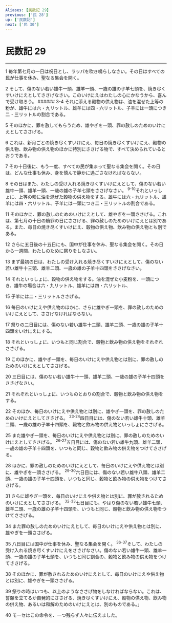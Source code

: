 ```yaml
---
Aliases: [民数記 29]
previous: ['民 28']
up: ['民数記']
next: ['民 30']
---
```

# 民数記 29

***




1 
毎年第七月の一日は祝日とし、ラッパを吹き鳴らしなさい。その日はすべての民が仕事を休み、聖なる集会を開く。 



2 
そして、傷のない若い雄牛一頭、雄羊一頭、一歳の雄の子羊七頭を、焼き尽くすいけにえとしてささげなさい。このいけにえはわたしの心にかなうから、喜んで受け取ろう。 ###### 3-4 それに添える穀物の供え物は、油を混ぜた上等の粉が、雄牛には六・九リットル、雄羊には四・六リットル、子羊には一頭につき二・三リットルの割合である。 



5 
そのほかに、罪を赦してもらうため、雄やぎを一頭、罪の赦しのためのいけにえとしてささげる。 



6 
これは、新月ごとの焼き尽くすいけにえ、毎日の焼き尽くすいけにえ、穀物の供え物、飲み物の供え物のほかに特別にささげる物で、すべて決められているとおりである。 



7 
その十日後に、もう一度、すべての民が集まって聖なる集会を開く。その日は、どんな仕事も休み、身を慎んで静かに過ごさなければならない。 



8 
その日はまた、わたしの受け入れる焼き尽くすいけにえとして、傷のない若い雄牛一頭、雄羊一頭、一歳の雄の子羊七頭をささげなさい。 <sup class="versenum">9-10</sup>それといっしょに、上等の粉に油を混ぜた穀物の供え物をする。雄牛には六・九リットル、雄羊には四・六リットル、子羊には一頭につき二・三リットルの割合である。 



11 
そのほかに、罪の赦しのためのいけにえとして、雄やぎを一頭ささげる。これは、第七月の十日の贖罪の日にささげる、罪の赦しのためのいけにえとは別である。また、毎日の焼き尽くすいけにえ、穀物の供え物、飲み物の供え物とも別である。 



12 
さらに五日後の十五日にも、国中が仕事を休み、聖なる集会を開く。その日から一週間、わたしのために祭りをしなさい。 



13 
まず最初の日は、わたしの受け入れる焼き尽くすいけにえとして、傷のない若い雄牛十三頭、雄羊二頭、一歳の雄の子羊十四頭をささげなさい。 



14 
それといっしょに、穀物の供え物をする。油を混ぜた小麦粉を、一頭につき、雄牛の場合は六・九リットル、雄羊には四・六リットル、 



15 
子羊には二・三リットルささげる。 



16 
毎日のいけにえや供え物のほかに、さらに雄やぎ一頭を、罪の赦しのためのいけにえとして、ささげなければならない。 



17 
祭りの二日目には、傷のない若い雄牛十二頭、雄羊二頭、一歳の雄の子羊十四頭をいけにえにする。 



18 
それといっしょに、いつもと同じ割合で、穀物と飲み物の供え物をそれぞれささげる。 



19 
このほかに、雄やぎ一頭を、毎日のいけにえや供え物とは別に、罪の赦しのためのいけにえとしてささげる。 



20 
三日目には、傷のない若い雄牛十一頭、雄羊二頭、一歳の雄の子羊十四頭をささげなさい。 



21 
それぞれといっしょに、いつものとおりの割合で、穀物と飲み物の供え物をする。 



22 
そのほか、毎日のいけにえや供え物とは別に、雄やぎ一頭を、罪の赦しのためのいけにえとしてささげる。 <sup class="versenum">23-24</sup>四日目には、傷のない若い雄牛十頭、雄羊二頭、一歳の雄の子羊十四頭を、穀物と飲み物の供え物といっしょにささげる。 



25 
また雄やぎ一頭を、毎日のいけにえや供え物とは別に、罪の赦しのためのいけにえとしてささげる。 <sup class="versenum">26-27</sup>五日目には、傷のない若い雄牛九頭、雄羊二頭、一歳の雄の子羊十四頭を、いつもと同じ、穀物と飲み物の供え物をつけてささげる。 



28 
ほかに、罪の赦しのためのいけにえとして、毎日のいけにえや供え物とは別に、雄やぎを一頭ささげる。 <sup class="versenum">29-30</sup>六日目には、傷のない若い雄牛八頭、雄羊二頭、一歳の雄の子羊十四頭を、いつもと同じ、穀物と飲み物の供え物をつけてささげる。 



31 
さらに雄やぎ一頭を、毎日のいけにえや供え物とは別に、罪が赦されるためのいけにえとしてささげる。 <sup class="versenum">32-33</sup>七日目にも、やはり傷のない若い雄牛七頭、雄羊二頭、一歳の雄の子羊十四頭を、いつもと同じ、穀物と飲み物の供え物をつけてささげる。 



34 
また罪の赦しのためのいけにえとして、毎日のいけにえや供え物とは別に、雄やぎを一頭ささげる。 



35 
八日目には国中が仕事を休み、聖なる集会を開く。 <sup class="versenum">36-37</sup>そして、わたしの受け入れる焼き尽くすいけにえをささげなさい。傷のない若い雄牛一頭、雄羊一頭、一歳の雄の子羊七頭を、いつもと同じ割合の、穀物と飲み物の供え物をつけてささげる。 



38 
そのほかに、罪が赦されるためのいけにえとして、毎日のいけにえや供え物とは別に、雄やぎを一頭ささげる。 



39 
祭りの時はいつも、以上のようなささげ物をしなければならない。これは、誓願を立てるか自発的にささげる、焼き尽くすいけにえ、穀物の供え物、飲み物の供え物、あるいは和解のためのいけにえとは、別のものである。」 



40 
モーセはこの命令を、一つ残らず人々に伝えました。
